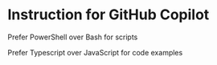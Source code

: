 # Instruction for GitHub Copilot

Prefer PowerShell over Bash for scripts

Prefer Typescript over JavaScript for code examples
